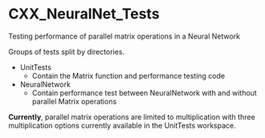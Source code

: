 # CXX_NeuralNet_Tests
Testing performance of parallel matrix operations in a Neural Network

Groups of tests split by directories.
- UnitTests
  - Contain the Matrix function and performance testing code
- NeuralNetwork
  - Contain performance test between NeuralNetwork with and without parallel Matrix operations
  
**Currently**, parallel matrix operations are limited to multiplication with three multiplication options currently available in the UnitTests workspace.
